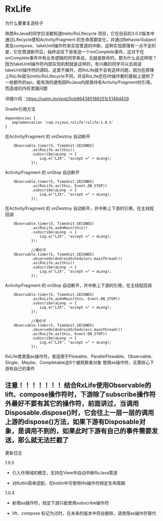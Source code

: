 # RxLife
为什么要重复造轮子

熟悉RxJava的同学应该都知道trello/RxLifecycle 项目，它在目前的3.0.0版本中通过Lifecycle感知Activity/Fragment 的生命周期变化，并通过BehaviorSubject类及compose、takeUntil操作符来实现管道的中断，这种实现原理有一点不足的是，它在管道断开后，始终会往下游发送一个onComplete事件，这对于在onComplete事件中有业务逻辑的同学来说，无疑是致命的。那为什么会这样呢？因为takeUntil操作符内部实现机制就是这样的，有兴趣的同学可以去阅读takeUntil操作符的源码，这里不展开。而RxLife就不会有这样问题，因为在原理上RxLife就与trello/RxLifecycle不同，并且RxLife还在lift操作都的基础上提供了一些额外的api，能有效的避免因RxJava内部类持有Activity/Fragment的引用，而造成的内存泄漏问题


详细介绍：https://juejin.im/post/5cb964385188251c5146d429

Gradle引用方法

    dependencies {
       implementation 'com.rxjava.rxlife:rxlife:1.0.5'
    }

在Activity/Fragment 的 onDestroy 自动断开

        Observable.timer(5, TimeUnit.SECONDS)
                .as(RxLife.as(this))
                .subscribe(aLong -> {
                    Log.e("LJX", "accept =" + aLong);
                });

Activity/Fragment 的 onStop 自动断开

        Observable.timer(5, TimeUnit.SECONDS)
                .as(RxLife.as(this, Event.ON_STOP))
                .subscribe(aLong -> {
                    Log.e("LJX", "accept =" + aLong);
                });


在Activity/Fragment 的 onDestroy 自动断开，并中断上下游的引用，在主线程回调

        Observable.timer(5, TimeUnit.SECONDS)
                .as(RxLife.asOnMain(this))
                .subscribe(aLong -> {
                    Log.e("LJX", "accept =" + aLong);
                });

                //等价于
        Observable.timer(5, TimeUnit.SECONDS)
                .observeOn(AndroidSchedulers.mainThread())
                .as(RxLife.as(this))
                .subscribe(aLong -> {
                    Log.e("LJX", "accept =" + aLong);
                });

Activity/Fragment 的 onStop 自动断开，并中断上下游的引用，在主线程回调

        Observable.timer(5, TimeUnit.SECONDS)
                .as(RxLife.asOnMain(this, Event.ON_STOP))
                .subscribe(aLong -> {
                    Log.e("LJX", "accept =" + aLong);
                });

                //等价于
        Observable.timer(5, TimeUnit.SECONDS)
                .observeOn(AndroidSchedulers.mainThread())
                .as(RxLife.as(this, Event.ON_STOP))
                .subscribe(aLong -> {
                    Log.e("LJX", "accept =" + aLong);
                });


RxLife类里面as操作符，皆适用于Flowable、ParallelFlowable、Observable、Single、Maybe、Completable这6个被观察者对象
使用as操作符，无需担心下游有自己的事件


注意！！！！！！！
结合RxLife使用Observable的lift、compose操作符时，下游除了subscribe操作符外最好不要有其它的操作符，前面讲过，当调用Disposable.dispose()时，它会往上一层一层的调用上游的dispose()方法，如果下游有Disposable对象，是调用不到的，如果此时下游有自己的事件需要发送，那么就无法拦截了
--------------------- 

更新日志

1.0.5
  - 引入作用域的概念，支持在View中自动中断RxJava管道

  - 对Kotlin简单适配，在kotlin中可使用life操作符绑定生命周期

1.0.4

  - 新增as操作符，规定下游只能使用subscribe操作符

  - lift、compose 标记为过时，在未来的版本中将会删除，请使用as操作符替代






